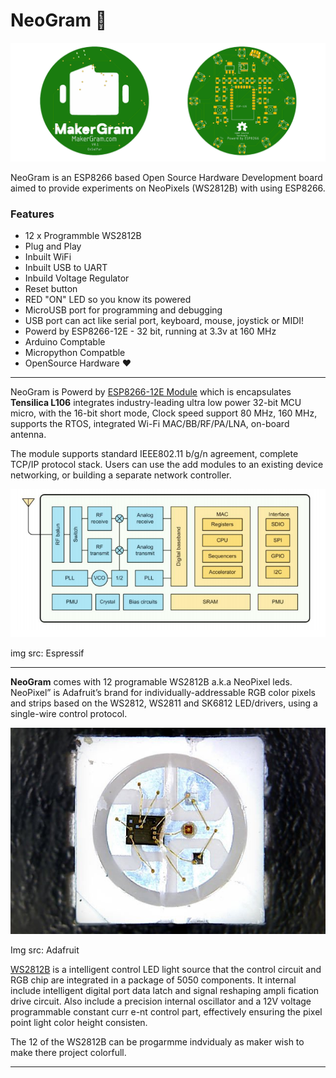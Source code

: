 
# NeoGram  🎨
![NeoGram](res/img/NeoGram.png)

NeoGram is an ESP8266 based Open Source Hardware  Development board aimed to provide experiments on NeoPixels (WS2812B) with using ESP8266. 

###  Features 

* 12 x Programmble WS2812B
* Plug and Play
* Inbuilt WiFi
* Inbuilt USB to UART
* Inbuild Voltage Regulator
* Reset button
* RED "ON" LED so you know its powered
* MicroUSB port for programming and debugging 
* USB port can act like serial port, keyboard, mouse, joystick or MIDI!
* Powerd by ESP8266-12E - 32 bit, running at 3.3v at 160 MHz
* Arduino Comptable 
* Micropython Compatble
* OpenSource Hardware ❤️

<hr>

NeoGram is Powerd by [ESP8266-12E Module](Documents/ESP12E-Datasheet.pdf) which is encapsulates <b>Tensilica L106</b> integrates industry-leading ultra low power 32-bit MCU micro, with the 16-bit short mode,
Clock speed support 80 MHz, 160 MHz, supports the RTOS, integrated Wi-Fi MAC/BB/RF/PA/LNA, on-board antenna.

The module supports standard IEEE802.11 b/g/n agreement, complete TCP/IP protocol stack. Users can use the
add modules to an existing device networking, or building a separate network controller.


<p align="center">
  <img src="res/img/esp8266ex.png" />
</p>

img src: Espressif

<hr>

<b>NeoGram</b> comes with 12 programable WS2812B a.k.a NeoPixel leds. NeoPixel” is Adafruit’s brand for individually-addressable RGB color pixels and strips based on the WS2812, WS2811 and SK6812 LED/drivers, using a single-wire control protocol. 

<p align="center">
  <img src="res/img/ws2812b.jpg" />
</p>

Img src: Adafruit




[WS2812B](Documents/WS2812B.pdf) is a intelligent control LED light source that the control circuit and RGB chip are integrated in
a package of 5050 components. It internal include intelligent digital port data latch and signal reshaping ampli
fication drive circuit. Also include a precision internal oscillator and a 12V voltage programmable constant curr
e-nt control part, effectively ensuring the pixel point light color height consisten.

The 12 of the  WS2812B can be progarmme indvidualy as maker wish to make there project colorfull.  

<hr>










